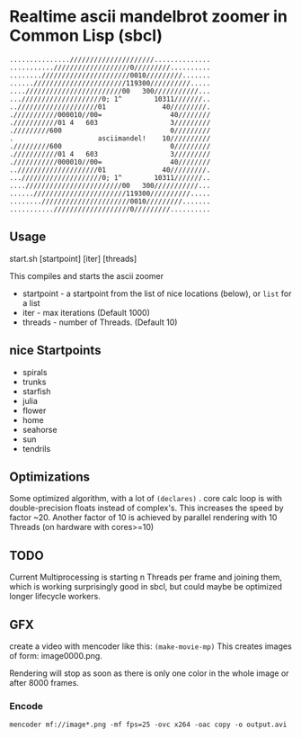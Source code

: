 # Realtime ascii mandelbrot zoomer in Common Lisp (sbcl)
```
.............../////////////////////..............
...........///////////////////0/////////..........
........//////////////////////0010/////////.......
......///////////////////////119300//////////.....
....////////////////////////00   300///////////...
...////////////////////0; 1^        10311///////..
..////////////////////01              40/////////.
.///////////000010//00=                 40////////
.///////////01 4   603                  3/////////
./////////600                           0/////////
.                     asciimandel!    10//////////
./////////600                           0/////////
.///////////01 4   603                  3/////////
.///////////000010//00=                 40////////
..////////////////////01              40/////////.
...////////////////////0; 1^        10311///////..
....////////////////////////00   300///////////...
......///////////////////////119300//////////.....
........//////////////////////0010/////////.......
...........///////////////////0/////////..........
```

## Usage
start.sh [startpoint] [iter] [threads]

This compiles and starts the ascii zoomer

- startpoint -  a startpoint from the list of nice locations (below), or `list` for a list
- iter       -  max iterations (Default 1000)
- threads    -  number of Threads. (Default 10)


## nice Startpoints

- spirals
- trunks
- starfish
- julia
- flower
- home
- seahorse
- sun
- tendrils

## Optimizations
Some optimized algorithm, with a lot of `(declares)` .
core calc loop is with double-precision floats instead of complex's.
This increases the speed by factor ~20.
Another factor of 10 is achieved by parallel rendering with 10 Threads (on hardware with cores>=10)

## TODO
Current Multiprocessing is starting n Threads per frame and joining them, which is working surprisingly good in sbcl, but could maybe be optimized longer lifecycle workers.

## GFX
create a video with mencoder like this:
`(make-movie-mp)`
This creates images of form: image0000.png.

Rendering will stop as soon as there is only one color in the whole image or after 8000 frames.
### Encode
`mencoder mf://image*.png -mf fps=25 -ovc x264 -oac copy -o output.avi`


# 
